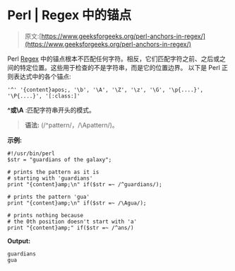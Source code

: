 # Perl | Regex 中的锚点

> 原文:[https://www.geeksforgeeks.org/perl-anchors-in-regex/](https://www.geeksforgeeks.org/perl-anchors-in-regex/)

Perl [Regex](https://www.geeksforgeeks.org/perl-regular-expressions/) 中的锚点根本不匹配任何字符。相反，它们匹配字符之前、之后或之间的特定位置。这些用于检查的不是字符串，而是它的位置边界。
以下是 Perl 正则表达式中的各个锚点:

```
'^' '{content}apos;, '\b', '\A', '\Z', '\z', '\G', '\p{....}', '\P{....}', '[:class:]'
```

**^或\A** :匹配字符串开头的模式。

> **语法:** (/^pattern/，/\Apattern/)。

**示例:**

```
#!/usr/bin/perl
$str = "guardians of the galaxy";

# prints the pattern as it is
# starting with 'guardians'
print "{content}amp;\n" if($str =~ /^guardians/);

# prints the pattern 'gua'
print "{content}amp;\n" if($str =~ /\Agua/);

# prints nothing because 
# the 0th position doesn't start with 'a'
print "{content}amp;" if($str =~ /^ans/)
```

**Output:**

```
guardians
gua

```